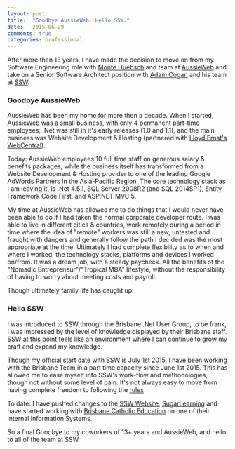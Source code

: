 ```yaml
---
layout: post
title:  "Goodbye AussieWeb. Hello SSW."
date:   2015-06-29
comments: true
categories: professional
---
```


After more then 13 years, I have made the decision to move on from my Software Engineering role with [Monte Huebsch](http://www.montehuebsch.com) and team at [AussieWeb](http://www.aussieweb.com.au) and take on a Senior Software Architect position with [Adam Cogan](http://www.adamcogan.com/) and his team at [SSW](http://www.ssw.com.au).

### Goodbye AussieWeb
AussieWeb has been my home for more then a decade. When I started, AussieWeb was a small business, with only 4 permanent part-time employees; .Net was still in it's early releases (1.0 and 1.1), and the main business was Website Development & Hosting (partnered with [Lloyd Ernst's WebCentral](http://www.lloyde.com/projects/webcentral/)). 

Today: AussieWeb employees 10 full time staff on generous salary & benefits packages; while the business itself has transformed from a Website Development & Hosting provider to one of the leading Google AdWords Partners in the Asia-Pacific Region. The core technology stack as I am leaving it, is .Net 4.5.1, SQL Server 2008R2 (and SQL 2014SP1), Entity Framework Code First, and ASP.NET MVC 5. 

My time at AussieWeb has allowed me to do things that I would never have been able to do if I had taken the normal corporate developer route. I was able to live in different cities & countries, work remotely during a period in time where the idea of "remote" workers was still a new, untested and fraught with dangers and generally follow the path I decided was the most appropriate at the time. Ultimately I had complete flexibility as to when and where I worked; the technology stacks, platforms and devices I worked on/from. It was a dream job, with a steady paycheck. All the benefits of the "Nomadic Entrepreneur"/"Tropical MBA" lifestyle, without the responsibility of having to worry about meeting costs and payroll. 

Though ultimately family life has caught up. 

### Hello SSW
I was introduced to SSW through the Brisbane .Net User Group, to be frank, I was impressed by the level of knowledge displayed by their Brisbane staff. SSW at this point feels like an environment where I can continue to grow my craft and expand my knowledge.

Though my official start date with SSW is July 1st 2015, I have been working with the Brisbane Team in a part time capacity since June 1st 2015. This has allowed me to ease myself into SSW's work-flow and methodologies, though not without some level of pain. It's not always easy to move from having complete freedom to following the [rules](https://rules.ssw.com.au) 

To date: I have pushed changes to the [SSW Website](https://www.ssw.com.au/), [SugarLearning](http://www.sugarlearning.com/) and have started working with [Brisbane Catholic Education](http://www.bne.catholic.edu.au/) on one of their internal Information Systems.

So a final Goodbye to my coworkers of 13+ years and AussieWeb, and hello to all of the team at SSW. 